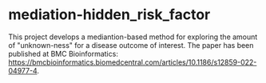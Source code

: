# mediation-hidden_risk_factor

This project develops a mediantion-based method for exploring the amount of "unknown-ness" for a disease outcome of interest. The paper has been published at BMC Bioinformatics: https://bmcbioinformatics.biomedcentral.com/articles/10.1186/s12859-022-04977-4.
